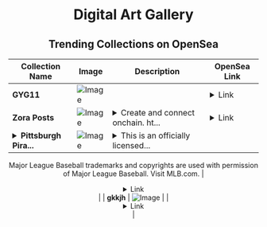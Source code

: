 <div align="center">

# Digital Art Gallery

## Trending Collections on OpenSea

| Collection Name                       | Image                                                                                     | Description                       | OpenSea Link                                                                                          |
|---------------------------------------|-------------------------------------------------------------------------------------------|-----------------------------------|--------------------------------------------------------------------------------------------------------|
| **GYG11** | ![Image](https://i.seadn.io/s/raw/files/0a0577fe4d329aace2490c99551362ac.jpg?w=500&auto=format?w=200&auto=format) |  | <details><summary>Link</summary>[GYG11](https://opensea.io/collection/gyg11-3)</details> |
| **Zora Posts** | ![Image](https://i.seadn.io/s/raw/files/87fee53e50d329c96c31c2fd6832865c.jpg?w=500&auto=format?w=200&auto=format) | <details><summary>Create and connect onchain. ht...</summary>Create and connect onchain. https://zora.co</details> | <details><summary>Link</summary>[Zora Posts](https://opensea.io/collection/zora-posts-16863)</details> |
| **<details><summary>Pittsburgh Pira...</summary>Pittsburgh Pirates® Max Kranick Facsimile Signature Gold 3101 Super Rare</details>** | ![Image](https://i.seadn.io/s/raw/files/8428ad583625ebd0b181c58846529eb7.jpg?w=500&auto=format?w=200&auto=format) | <details><summary>This is an officially licensed...</summary>This is an officially licensed NFT from the 2022 Topps Pristine Baseball NFT Collection. Collectibles in this set bring a variety of talent to your collection, including home run hitters, global superstars, and fresh faces. Elevate your collection with new subsets to chase, including facsimile signatures and all-new slab NFTs! For more details on this release, visit ToppsNFTs.com.

Major League Baseball trademarks and copyrights are used with permission of Major League Baseball. Visit MLB.com.</details> | <details><summary>Link</summary>[Pittsburgh Pirates® Max Kranick Facsimile Signature Gold 3101 Super Rare](https://opensea.io/collection/pittsburgh-pirates-r-max-kranick-facsimile-signatu)</details> |
| **gkkjh** | ![Image](https://i.seadn.io/s/raw/files/22ed97763bedc721a66b6bcb7c473c83.jpg?w=500&auto=format?w=200&auto=format) |  | <details><summary>Link</summary>[gkkjh](https://opensea.io/collection/gkkjh)</details> |

</div>